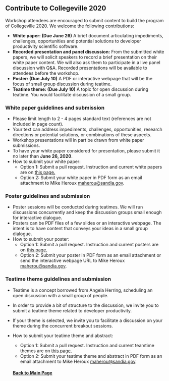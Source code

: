 ## Contribute to Collegeville 2020

Workshop attendees are encouraged to submit content to build the program of Collegeville 2020.  We welcome the following contributions:

- **White paper: (Due June 26)** A brief document articulating impediments, challenges, opportunities and potential solutions to developer productivity scientific software.
- **Recorded presentation and panel discussion:** From the submitted white papers, we will solicit speakers to record a brief presentation on their white paper content.  We will also ask them to participate in a live panel discussion with Q&A.  Recorded presentations will be available to attendees before the workshop.
- **Poster: (Due July 10)** A PDF or interactive webpage that will be the focus of small group discussion during teatime.
- **Teatime theme: (Due July 10)** A topic for open discussion during teatime.  You would facilitate discussion of a small group.

### White paper guidelines and submission
- Please limit length to 2 - 4 pages standard text (references are not included in page count).
- Your text can address impediments, challenges, opportunities, research directions or potential solutions, or combinations of these aspects.
- Workshop presentations will in part be drawn from white paper submissions.
- To have your white paper considered for presentation, please submit it no later than **June 26, 2020**.
- How to submit your white paper:
  - Option 1: Submit a pull request. Instruction and current white papers are on [this page.](https://collegeville.github.io/CW20/WorkshopResources/WhitePapers/WhitePaperList.html)
  - Option 2: Submit your white paper in PDF form as an email attachment to Mike Heroux <maherou@sandia.gov>.

### Poster guidelines and submission
- Poster sessions will be conducted during teatimes.  We will run discussions concurrently and keep the discussion groups small enough for interactive dialogue.
- Posters can be PDF files of a few slides or an interactive webpage.  The intent is to have content that conveys your ideas in a small group dialogue.
- How to submit your poster:
  - Option 1: Submit a pull request. Instruction and current posters are on [this page.](https://collegeville.github.io/CW20/WorkshopResources/Posters/PosterList.html)
  - Option 2: Submit your poster in PDF form as an email attachment or send the interactive webpage URL to Mike Heroux <maherou@sandia.gov>.

### Teatime theme guidelines and submission
- Teatime is a concept borrowed from Angela Herring, scheduling an open discussion with a small group of people.  
- In order to provide a bit of structure to the discussion, we invite you to submit a teatime theme related to developer productivity.
- If your theme is selected, we invite you to facilitate a discussion on your theme during the concurrent breakout sessions.
- How to submit your teatime theme and abstract:
  - Option 1: Submit a pull request. Instruction and current teamtime themes are on [this page.](https://collegeville.github.io/CW20/WorkshopResources/TeatimeThemes/TeatimeThemeList.html)
  - Option 2: Submit your teatime theme and abstract in PDF form as an email attachment to Mike Heroux <maherou@sandia.gov>.


  #### [Back to Main Page](index.md)
